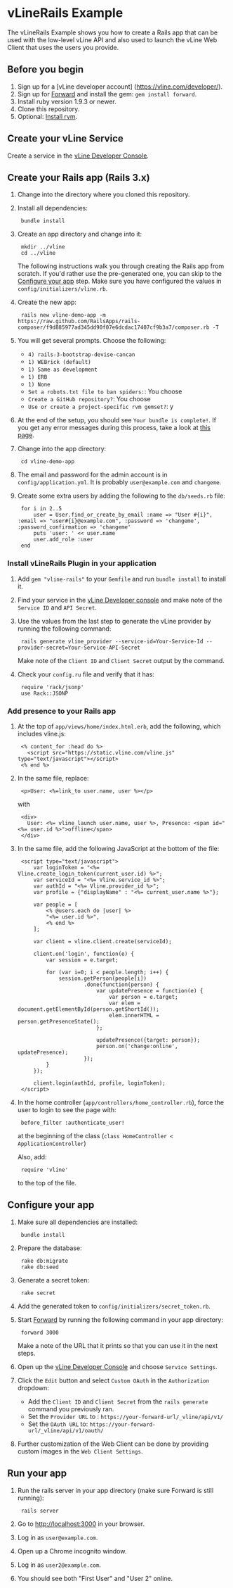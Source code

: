 # vLineRails Example

The vLineRails Example shows you how to create a Rails app that can be used with the low-level vLine API and also
used to launch the vLine Web Client that uses the users you provide.

## Before you begin

1. Sign up for a [vLine developer account] (https://vline.com/developer/).
1. Sign up for [Forward](https://forwardhq.com/) and install the gem: `gem install forward`.
1. Install ruby version 1.9.3 or newer.
1. Clone this repository.
1. Optional: [Install rvm](https://rvm.io/rvm/install/).

## Create your vLine Service

Create a service in the [vLine Developer Console](https://vline.com/developer/).

## Create your Rails app (Rails 3.x)


1. Change into the directory where you cloned this repository.

1. Install all dependencies:

        bundle install

1. Create an app directory and change into it:

        mkdir ../vline
        cd ../vline

    The following instructions walk you through creating the Rails app from scratch. If you'd rather use the
pre-generated one, you can skip to the [Configure your app](#configure-your-app) step. Make sure you have configured the values in `config/initializers/vline.rb`.

1. Create the new app:

        rails new vline-demo-app -m https://raw.github.com/RailsApps/rails-composer/f9d885977ad345dd90f07e6dcdac17407cf9b3a7/composer.rb -T

1. You will get several prompts. Choose the following:
    * `4) rails-3-bootstrap-devise-cancan`
    * `1) WEBrick (default)`
    * `1) Same as development`
    * `1) ERB`
    * `1) None`
    * `Set a robots.txt file to ban spiders:`: You choose
    * `Create a GitHub repository?`: You choose
    * `Use or create a project-specific rvm gemset?`: y

1. At the end of the setup, you should see `Your bundle is complete!`. If you get any error messages during this process, take a look at [this page](http://railsapps.github.com/rails-error-you-have-already-activated.html).

1. Change into the app directory:

        cd vline-demo-app

1. The email and password for the admin account is in `config/application.yml`. It is probably `user@example.com` and `changeme`.

1. Create some extra users by adding the following to the `db/seeds.rb` file:

        for i in 2..5
            user = User.find_or_create_by_email :name => "User #{i}", :email => "user#{i}@example.com", :password => 'changeme', :password_confirmation => 'changeme'
            puts 'user: ' << user.name
            user.add_role :user
        end


### Install vLineRails Plugin in your application

1. Add `gem "vline-rails"` to your `Gemfile` and run `bundle install` to install it.

1. Find your service in the [vLine Developer console](https://vline.com/developer/) and make note of the `Service ID` and `API Secret`.

1. Use the values from the last step to generate the vLine provider by running the following command:

        rails generate vline_provider --service-id=Your-Service-Id --provider-secret=Your-Service-API-Secret

    Make note of the `Client ID` and `Client Secret` output by the command.

1. Check your `config.ru` file and verify that it has:

        require 'rack/jsonp'
        use Rack::JSONP

### Add presence to your Rails app

1. At the top of `app/views/home/index.html.erb`, add the following, which includes vline.js:

        <% content_for :head do %>
          <script src="https://static.vline.com/vline.js" type="text/javascript"></script>
        <% end %>

1. In the same file, replace:

        <p>User: <%=link_to user.name, user %></p>

    with

        <div>
          User: <%= vline_launch user.name, user %>, Presence: <span id="<%= user.id %>">offline</span>
        </div>

1. In the same file, add the following JavaScript at the bottom of the file:

        <script type="text/javascript">
            var loginToken = "<%= Vline.create_login_token(current_user.id) %>";
            var serviceId = "<%= Vline.service_id %>";
            var authId = "<%= Vline.provider_id %>";
            var profile = {"displayName" : "<%= current_user.name %>"};

            var people = [
                <% @users.each do |user| %>
                "<%= user.id %>",
                <% end %>
            ];

            var client = vline.client.create(serviceId);

            client.on('login', function(e) {
                var session = e.target;

                for (var i=0; i < people.length; i++) {
                    session.getPerson(people[i])
                            .done(function(person) {
                                var updatePresence = function(e) {
                                    var person = e.target;
                                    var elem = document.getElementById(person.getShortId());
                                    elem.innerHTML = person.getPresenceState();
                                };

                                updatePresence({target: person});
                                person.on('change:online', updatePresence);
                            });
                }
            });

            client.login(authId, profile, loginToken);
        </script>

1. In the home controller (`app/controllers/home_controller.rb`), force the user to login to see the page with:

        before_filter :authenticate_user!

    at the beginning of the class (`class HomeController < ApplicationController`)

    Also, add:

        require 'vline'

    to the top of the file.

## Configure your app

1. Make sure all dependencies are installed:

        bundle install

1. Prepare the database:

        rake db:migrate
        rake db:seed

1. Generate a secret token:

        rake secret

1. Add the generated token to `config/initializers/secret_token.rb`.

1. Start [Forward](https://forwardhq.com/) by running the following command in your app directory:

        forward 3000

    Make a note of the URL that it prints so that you can use it in the next steps.

1. Open up the [vLine Developer Console](https://vline.com/developer/) and choose `Service Settings`.

1. Click the `Edit` button and select `Custom OAuth` in the `Authorization` dropdown:
    * Add the `Client ID` and `Client Secret` from the `rails generate` command you previously ran.
    * Set the `Provider URL` to : `https://your-forward-url/_vline/api/v1/`
    * Set the `OAuth URL` to: `https://your-forward-url/_vline/api/v1/oauth/`

1. Further customization of the Web Client can be done by providing custom images in the `Web Client Settings`.

## Run your app

1. Run the rails server in your app directory (make sure Forward is still running):

        rails server

1. Go to [http://localhost:3000](http://localhost:3000) in your browser.
1. Log in as `user@example.com`.
1. Open up a Chrome incognito window.
1. Log in as `user2@example.com`.
1. You should see both "First User" and "User 2" online.
